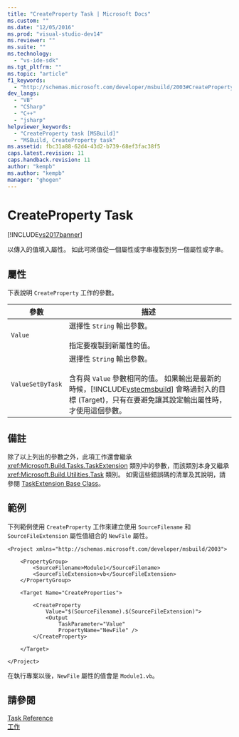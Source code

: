 ```yaml
---
title: "CreateProperty Task | Microsoft Docs"
ms.custom: ""
ms.date: "12/05/2016"
ms.prod: "visual-studio-dev14"
ms.reviewer: ""
ms.suite: ""
ms.technology: 
  - "vs-ide-sdk"
ms.tgt_pltfrm: ""
ms.topic: "article"
f1_keywords: 
  - "http://schemas.microsoft.com/developer/msbuild/2003#CreateProperty"
dev_langs: 
  - "VB"
  - "CSharp"
  - "C++"
  - "jsharp"
helpviewer_keywords: 
  - "CreateProperty task [MSBuild]"
  - "MSBuild, CreateProperty task"
ms.assetid: fbc31a88-62d4-43d2-b739-68ef3fac38f5
caps.latest.revision: 11
caps.handback.revision: 11
author: "kempb"
ms.author: "kempb"
manager: "ghogen"
---
```

# CreateProperty Task
[!INCLUDE[vs2017banner](../code-quality/includes/vs2017banner.md)]

以傳入的值填入屬性。  如此可將值從一個屬性或字串複製到另一個屬性或字串。  
  
## 屬性  
 下表說明 `CreateProperty` 工作的參數。  
  
|參數|描述|  
|--------|--------|  
|`Value`|選擇性 `String` 輸出參數。<br /><br /> 指定要複製到新屬性的值。|  
|`ValueSetByTask`|選擇性 `String` 輸出參數。<br /><br /> 含有與 `Value` 參數相同的值。  如果輸出是最新的時候，[!INCLUDE[vstecmsbuild](../extensibility/internals/includes/vstecmsbuild_md.md)] 會略過封入的目標 \(Target\)，只有在要避免讓其設定輸出屬性時，才使用這個參數。|  
  
## 備註  
 除了以上列出的參數之外，此項工作還會繼承 <xref:Microsoft.Build.Tasks.TaskExtension> 類別中的參數，而該類別本身又繼承 <xref:Microsoft.Build.Utilities.Task> 類別。  如需這些錯誤碼的清單及其說明，請參閱 [TaskExtension Base Class](../msbuild/taskextension-base-class.md)。  
  
## 範例  
 下列範例使用 `CreateProperty` 工作來建立使用 `SourceFilename` 和 `SourceFileExtension` 屬性值組合的 `NewFile` 屬性。  
  
```  
<Project xmlns="http://schemas.microsoft.com/developer/msbuild/2003">  
  
    <PropertyGroup>  
        <SourceFilename>Module1</SourceFilename>  
        <SourceFileExtension>vb</SourceFileExtension>  
    </PropertyGroup>  
  
    <Target Name="CreateProperties">  
  
        <CreateProperty  
            Value="$(SourceFilename).$(SourceFileExtension)">  
            <Output  
                TaskParameter="Value"  
                PropertyName="NewFile" />  
        </CreateProperty>  
  
    </Target>  
  
</Project>  
```  
  
 在執行專案以後，`NewFile` 屬性的值會是 `Module1.vb`。  
  
## 請參閱  
 [Task Reference](../msbuild/msbuild-task-reference.md)   
 [工作](../msbuild/msbuild-tasks.md)